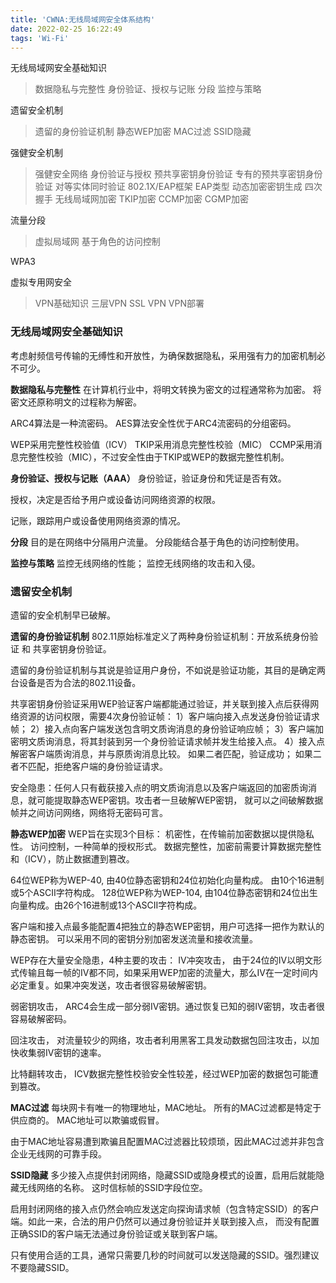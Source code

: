 ```yaml
---
title: 'CWNA:无线局域网安全体系结构'
date: 2022-02-25 16:22:49
tags: 'Wi-Fi'
---
```


无线局域网安全基础知识
> 数据隐私与完整性
> 身份验证、授权与记账
> 分段
> 监控与策略

遗留安全机制
> 遗留的身份验证机制
> 静态WEP加密
> MAC过滤
> SSID隐藏

强健安全机制
> 强健安全网络
> 身份验证与授权
> 预共享密钥身份验证
> 专有的预共享密钥身份验证
> 对等实体同时验证
> 802.1X/EAP框架
> EAP类型
> 动态加密密钥生成
> 四次握手
> 无线局域网加密
> TKIP加密
> CCMP加密
> CGMP加密

流量分段
> 虚拟局域网
> 基于角色的访问控制

WPA3

虚拟专用网安全
> VPN基础知识
> 三层VPN
> SSL VPN
> VPN部署

### 无线局域网安全基础知识
考虑射频信号传输的无缚性和开放性，为确保数据隐私，采用强有力的加密机制必不可少。

**数据隐私与完整性**
在计算机行业中，将明文转换为密文的过程通常称为加密。
将密文还原称明文的过程称为解密。

ARC4算法是一种流密码。
AES算法安全性优于ARC4流密码的分组密码。


WEP采用完整性校验值（ICV）
TKIP采用消息完整性校验（MIC）
CCMP采用消息完整性校验（MIC），不过安全性由于TKIP或WEP的数据完整性机制。

**身份验证、授权与记账（AAA）**
身份验证，验证身份和凭证是否有效。

授权，决定是否给予用户或设备访问网络资源的权限。

记账，跟踪用户或设备使用网络资源的情况。

**分段**
目的是在网络中分隔用户流量。
分段能结合基于角色的访问控制使用。

**监控与策略**
监控无线网络的性能；
监控无线网络的攻击和入侵。

### 遗留安全机制
遗留的安全机制早已破解。

**遗留的身份验证机制**
802.11原始标准定义了两种身份验证机制：开放系统身份验证  和  共享密钥身份验证。

遗留的身份验证机制与其说是验证用户身份，不如说是验证功能，其目的是确定两台设备是否为合法的802.11设备。

共享密钥身份验证采用WEP验证客户端都能通过验证，并关联到接入点后获得网络资源的访问权限，需要4次身份验证帧：
1）客户端向接入点发送身份验证请求帧；
2）接入点向客户端发送包含明文质询消息的身份验证响应帧；
3）客户端加密明文质询消息，将其封装到另一个身份验证请求帧并发生给接入点。
4）接入点解密客户端质询消息，并与原质询消息比较。
如果二者匹配，验证成功；
如果二者不匹配，拒绝客户端的身份验证请求。

安全隐患：任何人只有截获接入点的明文质询消息以及客户端返回的加密质询消息，就可能提取静态WEP密钥。攻击者一旦破解WEP密钥，
就可以之间破解数据帧并之间访问网络，网络将无密码可言。

**静态WEP加密**
WEP旨在实现3个目标：
机密性，在传输前加密数据以提供隐私性。
访问控制，一种简单的授权形式。
数据完整性，加密前需要计算数据完整性和（ICV），防止数据遭到篡改。

64位WEP称为WEP-40, 由40位静态密钥和24位初始化向量构成。 由10个16进制或5个ASCII字符构成。
128位WEP称为WEP-104, 由104位静态密钥和24位出生向量构成。由26个16进制或13个ASCII字符构成。

客户端和接入点最多能配置4把独立的静态WEP密钥，用户可选择一把作为默认的静态密钥。 可以采用不同的密钥分别加密发送流量和接收流量。

WEP存在大量安全隐患，4种主要的攻击：
IV冲突攻击， 由于24位的IV以明文形式传输且每一帧的IV都不同，如果采用WEP加密的流量大，那么IV在一定时间内必定重复。如果冲突发送，攻击者很容易破解密钥。

弱密钥攻击， ARC4会生成一部分弱IV密钥。通过恢复已知的弱IV密钥，攻击者很容易破解密码。

回注攻击， 对流量较少的网络，攻击者利用黑客工具发动数据包回注攻击，以加快收集弱IV密钥的速率。

比特翻转攻击， ICV数据完整性校验安全性较差，经过WEP加密的数据包可能遭到篡改。

**MAC过滤**
每块网卡有唯一的物理地址，MAC地址。
所有的MAC过滤都是特定于供应商的。
MAC地址可以欺骗或假冒。

由于MAC地址容易遭到欺骗且配置MAC过滤器比较烦琐，因此MAC过滤并非包含企业无线网的可靠手段。

**SSID隐藏**
多少接入点提供封闭网络，隐藏SSID或隐身模式的设置，启用后就能隐藏无线网络的名称。 这时信标帧的SSID字段位空。

启用封闭网络的接入点仍然会响应发送定向探询请求帧（包含特定SSID）的客户端。如此一来，合法的用户仍然可以通过身份验证并关联到接入点，
而没有配置正确SSID的客户端无法通过身份验证或关联到客户端。

只有使用合适的工具，通常只需要几秒的时间就可以发送隐藏的SSID。强烈建议不要隐藏SSID。
